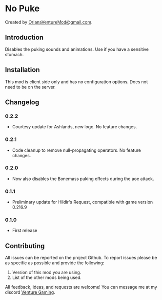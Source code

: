 # No Puke

Created by [OrianaVentureMod@gmail.com](https://github.com/OrianaVenture/VentureValheim).

## Introduction

Disables the puking sounds and animations. Use if you have a sensitive stomach.

## Installation

This mod is client side only and has no configuration options. Does not need to be on the server.

## Changelog

### 0.2.2

* Courtesy update for Ashlands, new logo. No feature changes.

### 0.2.1

* Code cleanup to remove null-propagating operators. No feature changes.

### 0.2.0

* Now also disables the Bonemass puking effects during the aoe attack.

### 0.1.1

* Preliminary update for Hildir's Request, compatible with game version 0.216.9

### 0.1.0

* First release

## Contributing

All issues can be reported on the project Github. To report issues please be as specific as possible and provide the following:

1. Version of this mod you are using.
2. List of the other mods being used.

All feedback, ideas, and requests are welcome! You can message me at my discord [Venture Gaming](https://discord.gg/tAd5hapt88).
